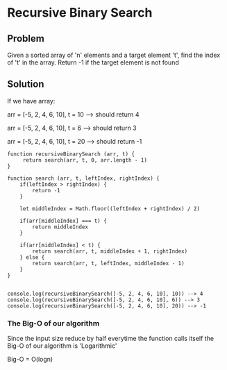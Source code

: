 # Recursive Binary Search

## Problem

Given a sorted array of 'n' elements and a target element 't', find the index of 't' in the array. Return -1 if the target element is not found

## Solution

If we have array:

arr = [-5, 2, 4, 6, 10], t = 10 --> should return 4

arr = [-5, 2, 4, 6, 10], t = 6 --> should return 3

arr = [-5, 2, 4, 6, 10], t = 20 --> should return -1

```
function recursiveBinarySearch (arr, t) {
     return search(arr, t, 0, arr.length - 1)
}

```

```
function search (arr, t, leftIndex, rightIndex) {
    if(leftIndex > rightIndex) {
        return -1
    }

    let middleIndex = Math.floor((leftIndex + rightIndex) / 2)

    if(arr[middleIndex] === t) {
        return middleIndex
    }

    if(arr[middleIndex] < t) {
        return search(arr, t, middleIndex + 1, rightIndex)
    } else {
        return search(arr, t, leftIndex, middleIndex - 1)
    }
}


console.log(recursiveBinarySearch([-5, 2, 4, 6, 10], 10)) --> 4
console.log(recursiveBinarySearch([-5, 2, 4, 6, 10], 6)) --> 3
console.log(recursiveBinarySearch([-5, 2, 4, 6, 10], 20)) --> -1
```

### The Big-O of our algorithm

Since the input size reduce by half everytime the function calls itself the Big-O of our algorithm is 'Logarithmic'

Big-O = O(logn)
